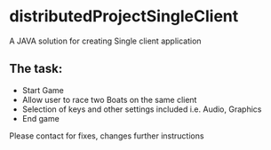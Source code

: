 # distributedProjectSingleClient
<p>A JAVA solution for creating Single client application</p>

<h2>The task: </h2>
<ul>
  <li>Start Game</li>
  <li>Allow user to race two Boats on the same client</li>
  <li>Selection of keys and other settings included i.e. Audio, Graphics</li>
  <li>End game</li>
</ul>

<p>Please contact for fixes, changes further instructions</p>
